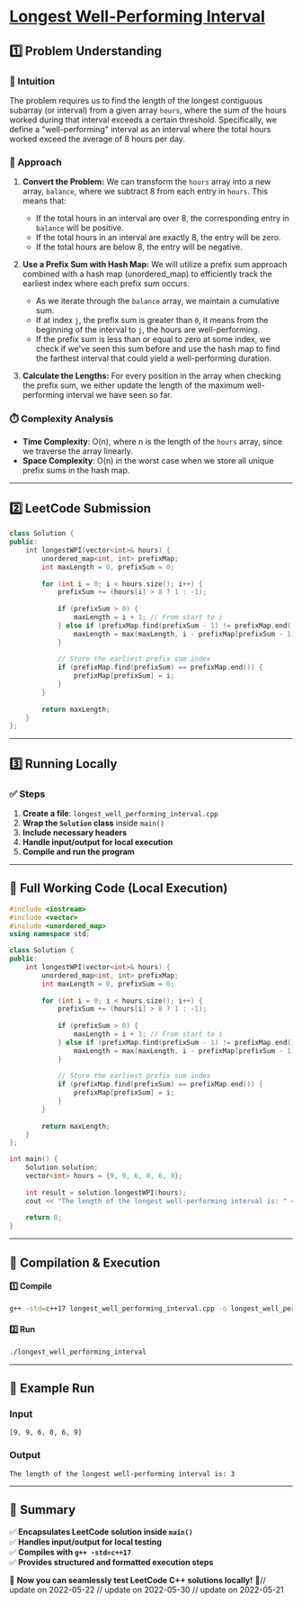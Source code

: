 # **[Longest Well-Performing Interval](https://leetcode.com/problems/longest-well-performing-interval/description/)**  

## **1️⃣ Problem Understanding**  
### **📌 Intuition**  
The problem requires us to find the length of the longest contiguous subarray (or interval) from a given array `hours`, where the sum of the hours worked during that interval exceeds a certain threshold. Specifically, we define a "well-performing" interval as an interval where the total hours worked exceed the average of 8 hours per day.

### **🚀 Approach**  
1. **Convert the Problem:** We can transform the `hours` array into a new array, `balance`, where we subtract 8 from each entry in `hours`. This means that:
   - If the total hours in an interval are over 8, the corresponding entry in `balance` will be positive.
   - If the total hours in an interval are exactly 8, the entry will be zero.
   - If the total hours are below 8, the entry will be negative.

2. **Use a Prefix Sum with Hash Map:** We will utilize a prefix sum approach combined with a hash map (unordered_map) to efficiently track the earliest index where each prefix sum occurs.
   - As we iterate through the `balance` array, we maintain a cumulative sum. 
   - If at index `j`, the prefix sum is greater than `0`, it means from the beginning of the interval to `j`, the hours are well-performing.
   - If the prefix sum is less than or equal to zero at some index, we check if we've seen this sum before and use the hash map to find the farthest interval that could yield a well-performing duration.

3. **Calculate the Lengths:** For every position in the array when checking the prefix sum, we either update the length of the maximum well-performing interval we have seen so far.

### **⏱️ Complexity Analysis**  
- **Time Complexity**: O(n), where n is the length of the `hours` array, since we traverse the array linearly.
- **Space Complexity**: O(n) in the worst case when we store all unique prefix sums in the hash map.  
  
---  

## **2️⃣ LeetCode Submission**  
```cpp
class Solution {
public:
    int longestWPI(vector<int>& hours) {
        unordered_map<int, int> prefixMap;
        int maxLength = 0, prefixSum = 0;
        
        for (int i = 0; i < hours.size(); i++) {
            prefixSum += (hours[i] > 8 ? 1 : -1);
            
            if (prefixSum > 0) {
                maxLength = i + 1; // From start to i
            } else if (prefixMap.find(prefixSum - 1) != prefixMap.end()) {
                maxLength = max(maxLength, i - prefixMap[prefixSum - 1]);
            }
            
            // Store the earliest prefix sum index
            if (prefixMap.find(prefixSum) == prefixMap.end()) {
                prefixMap[prefixSum] = i; 
            }
        }
        
        return maxLength;
    }
};  
```  

---  

## **3️⃣ Running Locally**  
### **✅ Steps**  
1. **Create a file**: `longest_well_performing_interval.cpp`  
2. **Wrap the `Solution` class** inside `main()`  
3. **Include necessary headers**  
4. **Handle input/output for local execution**  
5. **Compile and run the program**  

---  

## **📝 Full Working Code (Local Execution)**  
```cpp
#include <iostream>
#include <vector>
#include <unordered_map>
using namespace std;

class Solution {
public:
    int longestWPI(vector<int>& hours) {
        unordered_map<int, int> prefixMap;
        int maxLength = 0, prefixSum = 0;
        
        for (int i = 0; i < hours.size(); i++) {
            prefixSum += (hours[i] > 8 ? 1 : -1);
            
            if (prefixSum > 0) {
                maxLength = i + 1; // From start to i
            } else if (prefixMap.find(prefixSum - 1) != prefixMap.end()) {
                maxLength = max(maxLength, i - prefixMap[prefixSum - 1]);
            }
            
            // Store the earliest prefix sum index
            if (prefixMap.find(prefixSum) == prefixMap.end()) {
                prefixMap[prefixSum] = i; 
            }
        }
        
        return maxLength;
    }
};

int main() {
    Solution solution;
    vector<int> hours = {9, 9, 6, 0, 6, 9};
    
    int result = solution.longestWPI(hours);
    cout << "The length of the longest well-performing interval is: " << result << endl;
    
    return 0;
}
```  

---  

## **🔧 Compilation & Execution**  
#### **1️⃣ Compile**  
```bash
g++ -std=c++17 longest_well_performing_interval.cpp -o longest_well_performing_interval
```  

#### **2️⃣ Run**  
```bash
./longest_well_performing_interval
```  

---  

## **🎯 Example Run**  
### **Input**  
```
[9, 9, 6, 0, 6, 9]
```  
### **Output**  
```
The length of the longest well-performing interval is: 3
```  

---  

## **📌 Summary**  
✅ **Encapsulates LeetCode solution inside `main()`**  
✅ **Handles input/output for local testing**  
✅ **Compiles with `g++ -std=c++17`**  
✅ **Provides structured and formatted execution steps**  

🚀 **Now you can seamlessly test LeetCode C++ solutions locally!** 🚀// update on 2022-05-22
// update on 2022-05-30
// update on 2022-05-21
